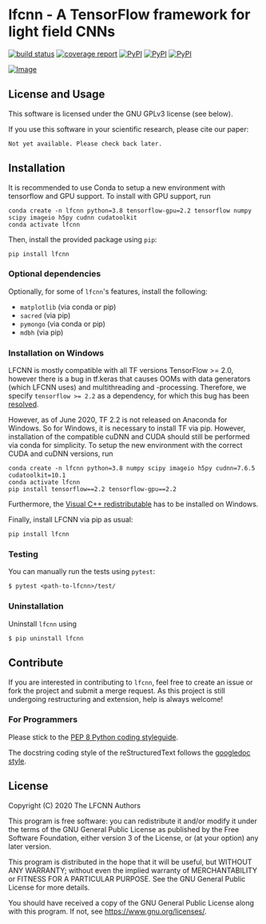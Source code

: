 # lfcnn - A TensorFlow framework for light field CNNs
[![build status](https://gitlab.com/iiit-public/lfcnn/badges/master/pipeline.svg)](https://gitlab.com/iiit-public/lfcnn/commits/master)
[![coverage report](https://gitlab.com/iiit-public/lfcnn/badges/master/coverage.svg)](https://gitlab.com/iiit-public/lfcnn/commits/master)
[![PyPI](https://img.shields.io/pypi/v/lfcnn.svg)](https://pypi.org/project/lfcnn/#description)
[![PyPI](https://img.shields.io/pypi/pyversions/lfcnn.svg)](https://pypi.org/project/lfcnn/#description)
[![PyPI](https://img.shields.io/pypi/status/lfcnn.svg)](https://pypi.org/project/lfcnn/#description)


[![Image](https://gitlab.com/iiit-public/lfcnn/-/wikis/uploads/c8f13881b0f2cb18f0db3247c6f2cc66/lfcnn_logo_gitlab.png)](https://gitlab.com/iiit-public/lfcnn/)


## License and Usage

This software is licensed under the GNU GPLv3 license (see below).

If you use this software in your scientific research, please cite our paper:


    Not yet available. Please check back later.


## Installation

It is recommended to use Conda to setup a new environment with tensorflow and GPU support.
To install with GPU support, run

```
conda create -n lfcnn python=3.8 tensorflow-gpu=2.2 tensorflow numpy scipy imageio h5py cudnn cudatoolkit
conda activate lfcnn
```

Then, install the provided package using `pip`:

```
pip install lfcnn
```

### Optional dependencies
Optionally, for some of `lfcnn`'s features, install the following:

- `matplotlib` (via conda or pip)
- `sacred` (via pip)
- `pymongo` (via conda or pip)
- `mdbh` (via pip)


### Installation on Windows
LFCNN is mostly compatible with all TF versions TensorFlow >= 2.0, 
however there is a bug in tf.keras that causes OOMs with data generators 
(which LFCNN uses) and multithreading and -processing. 
Therefore, we specify `tensorflow >= 2.2` as a dependency, 
for which this bug has been [resolved](https://github.com/tensorflow/tensorflow/commit/e918c6e6fab5d0005fcde83d57e92b70343d3553).
 
However, as of June 2020, TF 2.2 is not released on Anaconda for Windows. 
So for Windows, it is necessary to install TF via pip. 
However, installation of the compatible cuDNN and CUDA should still be 
performed via conda for simplicity.
To setup the new environment with the correct CUDA and cuDNN versions, run

```
conda create -n lfcnn python=3.8 numpy scipy imageio h5py cudnn=7.6.5 cudatoolkit=10.1
conda activate lfcnn
pip install tensorflow==2.2 tensorflow-gpu==2.2
```
Furthermore, the [Visual C++ redistributable](https://support.microsoft.com/en-us/help/2977003/the-latest-supported-visual-c-downloads)
has to be installed on Windows.

Finally, install LFCNN via pip as usual:

```
pip install lfcnn
```


### Testing

You can manually run the tests using `pytest`:

    $ pytest <path-to-lfcnn>/test/



### Uninstallation
Uninstall ``lfcnn`` using

    $ pip uninstall lfcnn


## Contribute
If you are interested in contributing to ``lfcnn``, feel free to create an issue or
fork the project and submit a merge request. As this project is still undergoing
restructuring and extension, help is always welcome!


### For Programmers

Please stick to the 
[PEP 8 Python coding styleguide](https://www.python.org/dev/peps/pep-0008/).

The docstring coding style of the reStructuredText follows the 
[googledoc style](https://sphinxcontrib-napoleon.readthedocs.io/en/latest/example_google.html).



## License

Copyright (C) 2020  The LFCNN Authors

This program is free software: you can redistribute it and/or modify
it under the terms of the GNU General Public License as published by
the Free Software Foundation, either version 3 of the License, or
(at your option) any later version.

This program is distributed in the hope that it will be useful,
but WITHOUT ANY WARRANTY; without even the implied warranty of
MERCHANTABILITY or FITNESS FOR A PARTICULAR PURPOSE.  See the
GNU General Public License for more details.

You should have received a copy of the GNU General Public License
along with this program.  If not, see <https://www.gnu.org/licenses/>.
